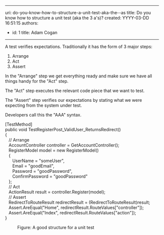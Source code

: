 

---
uri: do-you-know-how-to-structure-a-unit-test-aka-the--as
title: Do you know how to structure a unit test (aka the 3 a's)?
created: YYYY-03-DD 16:51:15
authors:
  - id: 1
    title: Adam Cogan
---




<span class='intro'> A test verifies expectations. Traditionally it has the form of 3 major steps&#58;<div><ol><li>Arrange</li><li>Act</li><li>Assert<br></li></ol></div> </span>

<p>​In the &quot;Arrange&quot; step we get everything ready and make sure we have all things handy for the &quot;Act&quot; step.</p><p class="ssw15-rteElement-P">The &quot;Act&quot; step executes the relevant code piece that we want to test.​<br></p><p class="ssw15-rteElement-P">The &quot;Assert&quot; step verifies our expectations by stating what we were expecting from the system under test.​​<br></p><p class="ssw15-rteElement-P">Developers call this the &quot;AAA&quot; syntax.​​<br></p><p class="ssw15-rteElement-CodeArea">[TestMethod]<br>public void TestRegisterPost_ValidUser_ReturnsRedirect()<br>&#123;<br>&#160;&#160;&#160;// Arrange<br>&#160;&#160;&#160;AccountController controller = GetAccountController();<br>&#160;&#160;&#160;RegisterModel model = new RegisterModel()<br>&#160;&#160;&#160;&#123;<br>&#160;&#160;&#160;&#160;&#160;&#160;UserName = &quot;someUser&quot;,<br>&#160;&#160;&#160;&#160;&#160;&#160;Email = &quot;goodEmail&quot;,<br>&#160;&#160;&#160;&#160;&#160;&#160;Password = &quot;goodPassword&quot;,<br>&#160;&#160;&#160;&#160;&#160;&#160;ConfirmPassword = &quot;goodPassword&quot;<br>&#160;&#160;&#160;&#125;;<br>&#160;&#160;&#160;// Act<br>&#160;&#160;&#160;ActionResult result = controller.Register(model);<br>&#160;&#160;&#160;// Assert<br>&#160;&#160;&#160;RedirectToRouteResult redirectResult = (RedirectToRouteResult)result;<br>&#160;&#160;&#160;Assert.AreEqual(&quot;Home&quot;, redirectResult.RouteValues[&quot;controller&quot;]);<br>&#160;&#160;&#160;Assert.AreEqual(&quot;Index&quot;, redirectResult.RouteValues[&quot;action&quot;]);<br>&#125;</p><dd class="ssw15-rteElement-FigureGood">Figure&#58; A good structure for a unit test​​<br></dd>


